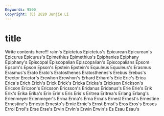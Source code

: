 ```yaml
---
Keywords: 9500
Copyright: (C) 2020 Junjie Li
---
```


# title

Write contents here!!!
raim's 
Epictetus 
Epictetus's 
Epicurean 
Epicurean's 
Epicurus 
Epicurus's 
Epimethius
Epimethius's 
Epiphanies 
Epiphany 
Epiphany's 
Episcopal 
Episcopalian 
Episcopalian's 
Episcopalians 
Epsom 
Epsom's
Epson 
Epson's 
Epstein 
Epstein's 
Equuleus 
Equuleus's 
Erasmus 
Erasmus's 
Erato 
Erato's
Eratosthenes 
Eratosthenes's 
Erebus 
Erebus's 
Erector 
Erector's 
Erewhon 
Erewhon's 
Erhard 
Erhard's
Eric 
Eric's 
Erica 
Erica's 
Erich 
Erich's 
Erick 
Erick's 
Ericka 
Ericka's
Erickson 
Erickson's 
Ericson 
Ericson's 
Ericsson 
Ericsson's 
Eridanus 
Eridanus's 
Erie 
Erie's
Erik 
Erik's 
Erika 
Erika's 
Erin 
Erin's 
Eris 
Eris's 
Eritrea 
Eritrea's
Erlang 
Erlang's 
Erlenmeyer 
Erlenmeyer's 
Erma 
Erma's 
Erna 
Erna's 
Ernest 
Ernest's
Ernestine 
Ernestine's 
Ernesto 
Ernesto's 
Ernie 
Ernie's 
Ernst 
Ernst's 
Eros 
Eros's
Eroses 
Errol 
Errol's 
Erse 
Erse's 
ErvIn 
ErvIn's 
Erwin 
Erwin's 
Es
Esau 
Esau's 
